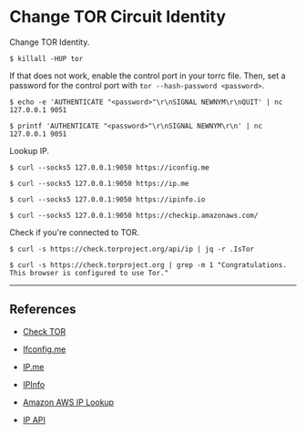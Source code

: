 # Change TOR Circuit Identity

Change TOR Identity.

```
$ killall -HUP tor
```

If that does not work, enable the control port in your torrc file. Then, set a password for the control port with `tor --hash-password <password>`.

```
$ echo -e 'AUTHENTICATE "<password>"\r\nSIGNAL NEWNYM\r\nQUIT' | nc 127.0.0.1 9051

$ printf 'AUTHENTICATE "<password>"\r\nSIGNAL NEWNYM\r\n' | nc 127.0.0.1 9051
```

Lookup IP.

```
$ curl --socks5 127.0.0.1:9050 https://iconfig.me

$ curl --socks5 127.0.0.1:9050 https://ip.me

$ curl --socks5 127.0.0.1:9050 https://ipinfo.io

$ curl --socks5 127.0.0.1:9050 https://checkip.amazonaws.com/
```

Check if you're connected to TOR.

```
$ curl -s https://check.torproject.org/api/ip | jq -r .IsTor

$ curl -s https://check.torproject.org | grep -m 1 "Congratulations. This browser is configured to use Tor."
```

---
## References

- [Check TOR](https://check.torproject.org/)

- [Ifconfig.me](https://ifconfig.me/)

- [IP.me](https://ip.me/)

- [IPInfo](https://ipinfo.io)

- [Amazon AWS IP Lookup](https://checkip.amazonaws.com)

- [IP API](https://ip-api.com)